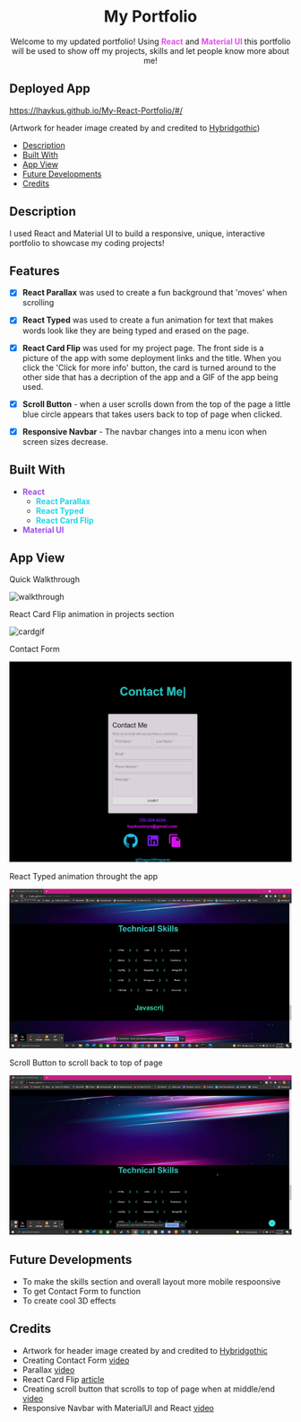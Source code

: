 # <h1 align='center'>My Portfolio</h1>
<p align='center'>Welcome to my updated portfolio! Using <span style='color:#E34FEA; font-weight:bold'>React</span> and <span style='color:#E34FEA; font-weight:bold'>Material UI </span>this portfolio will be used to show off my projects, skills and let people know more about me!</p>


## Deployed App

https://lhaykus.github.io/My-React-Portfolio/#/

(Artwork for header image created by and credited to [Hybridgothic](https://twitter.com/Hybridgothica))

- [Description](#description)
- [Built With](#built-with)
- [App View](#app-view)
- [Future Developments](#future-developments)
- [Credits](#credits)


## Description
I used React and Material UI to build a responsive, unique, interactive portfolio to showcase my coding projects! 
## Features

- [X]  **React Parallax** was used to create a fun background that 'moves' when scrolling
- [X]  **React Typed** was used to create a fun animation for text that makes words look like they are being typed and erased on the page.
- [X] **React Card Flip**  was used for my project page. The front side is a picture of the app with some deployment links and the title. When you click the 'Click for more info' button, the card is turned around to the other side that has a decription of the app and a GIF of the app being used.
- [X] **Scroll Button** - when a user scrolls down from the top of the page a little blue circle appears that takes users back to top of page when clicked.
- [X] **Responsive Navbar** - The navbar changes into a menu icon when screen sizes decrease.


## Built With

* <span style='color:#9F4FEA; font-weight:bold'> React </span>
    * <span style='color:#1FD5E9; font-weight:bold'> React Parallax </span>
    * <span style='color:#1FD5E9; font-weight:bold'> React Typed </span>
    * <span style='color:#1FD5E9; font-weight:bold'> React Card Flip </span>
* <span style='color:#9F4FEA; font-weight:bold'> Material UI </span>


## App View

Quick Walkthrough

![walkthrough](src/assets/appwalkthro.gif)

React Card Flip animation in projects section

![cardgif](src/assets/cardgif.gif)

Contact Form

![contactform](src/assets/contact.png)

React Typed animation throught the app

![typedanimation](src/assets/typed.gif)

Scroll Button to scroll back to top of page 

![scroll](src/assets/scrollbutton.gif)


## Future Developments

* To make the skills section and overall layout more mobile respoonsive
* To get Contact Form to function
* To create cool 3D effects 

## Credits
 * Artwork for header image created by and credited to [Hybridgothic](https://twitter.com/Hybridgothica)
* Creating Contact Form [video](https://www.youtube.com/watch?v=Lv3OhfcxjkA)
* Parallax [video](https://www.youtube.com/watch?v=QfLI4BoXglA)
* React Card Flip [article](https://iuliia-proskurnina.medium.com/how-to-integrate-flip-cards-into-react-app-eab089c4df34)
* Creating scroll button that scrolls to top of page when at middle/end [video](https://dev.to/ailuj876/scroll-to-top-back-to-top-react-and-materialui-4j3f)
* Responsive Navbar with MaterialUI and React [video](https://www.youtube.com/watch?v=6JSkAfNvY4M)